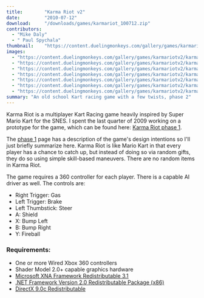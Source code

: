 ```yaml
---
title:        "Karma Riot v2"
date:         "2010-07-12"
download:     "/downloads/games/karmariot_100712.zip"
contributors: 
  - "Mike Daly"
  - " Paul Spychala"
thumbnail:    "https://content.duelingmonkeys.com/gallery/games/karmariotv2/karmariotv2_thumb.png"
images: 
  - "https://content.duelingmonkeys.com/gallery/games/karmariotv2/karmariotbeta1.png"
  - "https://content.duelingmonkeys.com/gallery/games/karmariotv2/karmariotbeta2.png"
  - "https://content.duelingmonkeys.com/gallery/games/karmariotv2/karmariotbeta3.png"
  - "https://content.duelingmonkeys.com/gallery/games/karmariotv2/karmariotbeta4.png"
  - "https://content.duelingmonkeys.com/gallery/games/karmariotv2/karmariotbeta5.png"
  - "https://content.duelingmonkeys.com/gallery/games/karmariotv2/karmariotbeta6.png"
  - "https://content.duelingmonkeys.com/gallery/games/karmariotv2/karmariotbeta7.png"
summary: "An old school Kart racing game with a few twists, phase 2"
---
```

Karma Riot is a multiplayer Kart Racing game heavily inspired by Super Mario Kart for the SNES. I spent the last quarter of 2009 working on a prototype for the game, which can be found here: [Karma Riot phase 1](/games/karma-riot-v1.html).

The [phase 1](/games/karma-riot-v1.html) page has a description of the game's design intentions so I'll just briefly summarize here. Karma Riot is like Mario Kart in that every player has a chance to catch up, but instead of doing so via random gifts, they do so using simple skill-based maneuvers. There are no random items in Karma Riot.

The game requires a 360 controller for each player. There is a capable AI driver as well. The controls are:

* Right Trigger: Gas
* Left Trigger: Brake
* Left Thumbstick: Steer
* A: Shield
* X: Bump Left
* B: Bump Right
* Y: Fireball

### Requirements:

* One or more Wired Xbox 360 controllers
* Shader Model 2.0+ capable graphics hardware
* [Microsoft XNA Framework Redistributable 3.1](http://www.microsoft.com/downloads/details.aspx?FamilyID=53867a2a-e249-4560-8011-98eb3e799ef2&displaylang=en)
* [.NET Framework Version 2.0 Redistributable Package (x86)](http://www.microsoft.com/downloads/details.aspx?FamilyID=0856eacb-4362-4b0d-8edd-aab15c5e04f5)
* [DirectX 9.0c Redistributable](http://go.microsoft.com/fwlink/?LinkID=56513&clcid=0x409)



